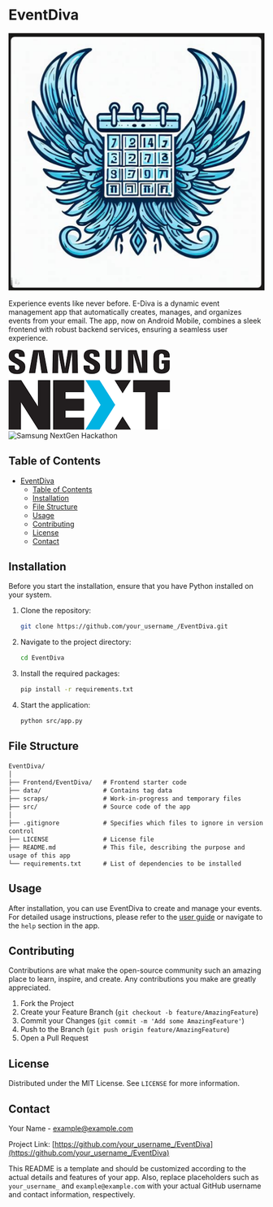 # EventDiva

![alt text](img/eventdiva_logo.png)

Experience events like never before. E-Diva is a dynamic event management app that automatically creates, manages, and organizes events from your email. The app, now on Android Mobile, combines a sleek frontend with robust backend services, ensuring a seamless user experience.

![alt text](img/nextgen.png)
![Samsung NextGen Hackathon](https://nextgen.samsungnext.com/)

## Table of Contents

- [EventDiva](#eventdiva)
  - [Table of Contents](#table-of-contents)
  - [Installation](#installation)
  - [File Structure](#file-structure)
  - [Usage](#usage)
  - [Contributing](#contributing)
  - [License](#license)
  - [Contact](#contact)

## Installation

Before you start the installation, ensure that you have Python installed on your system.

1. Clone the repository:
   ```sh
   git clone https://github.com/your_username_/EventDiva.git
   ```

2. Navigate to the project directory:
   ```sh
   cd EventDiva
   ```

3. Install the required packages:
   ```sh
   pip install -r requirements.txt
   ```

4. Start the application:
   ```sh
   python src/app.py
   ```

## File Structure

```
EventDiva/
│
├── Frontend/EventDiva/   # Frontend starter code
├── data/                 # Contains tag data
├── scraps/               # Work-in-progress and temporary files
├── src/                  # Source code of the app
│
├── .gitignore            # Specifies which files to ignore in version control
├── LICENSE               # License file
├── README.md             # This file, describing the purpose and usage of this app
└── requirements.txt      # List of dependencies to be installed
```

## Usage

After installation, you can use EventDiva to create and manage your events. For detailed usage instructions, please refer to the [user guide](docs/UserGuide.md) or navigate to the `help` section in the app.

## Contributing

Contributions are what make the open-source community such an amazing place to learn, inspire, and create. Any contributions you make are greatly appreciated.

1. Fork the Project
2. Create your Feature Branch (`git checkout -b feature/AmazingFeature`)
3. Commit your Changes (`git commit -m 'Add some AmazingFeature'`)
4. Push to the Branch (`git push origin feature/AmazingFeature`)
5. Open a Pull Request

## License

Distributed under the MIT License. See `LICENSE` for more information.

## Contact

Your Name - example@example.com

Project Link: [https://github.com/your_username_/EventDiva](https://github.com/your_username_/EventDiva)

This README is a template and should be customized according to the actual details and features of your app. Also, replace placeholders such as `your_username_` and `example@example.com` with your actual GitHub username and contact information, respectively.
